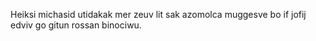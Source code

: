 Heiksi michasid utidakak mer zeuv lit sak azomolca muggesve bo if jofij edviv go gitun rossan binociwu.